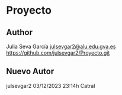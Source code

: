 # Proyecto
## Author
Julia Seva García
julsevgar2@alu.edu.gva.es
https://github.com/julsevgar2/Proyecto.git
## Nuevo Autor
julsevgar2 03/12/2023 23:14h Catral
